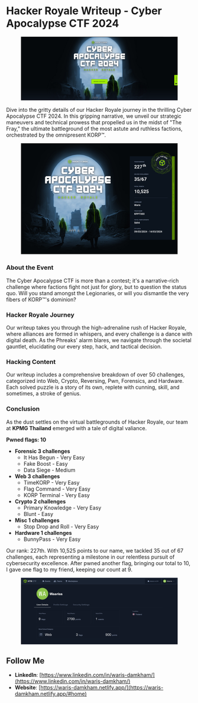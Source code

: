 # Hacker Royale Writeup - Cyber Apocalypse CTF 2024

<figure><img src="../.gitbook/assets/image (135).png" alt=""><figcaption></figcaption></figure>

Dive into the gritty details of our Hacker Royale journey in the thrilling Cyber Apocalypse CTF 2024. In this gripping narrative, we unveil our strategic maneuvers and technical prowess that propelled us in the midst of "The Fray," the ultimate battleground of the most astute and ruthless factions, orchestrated by the omnipresent KORP™.

<figure><img src="../.gitbook/assets/Pasted image (1).png" alt=""><figcaption></figcaption></figure>

### About the Event

The Cyber Apocalypse CTF is more than a contest; it's a narrative-rich challenge where factions fight not just for glory, but to question the status quo. Will you stand amongst the Legionaries, or will you dismantle the very fibers of KORP™'s dominion?

### Hacker Royale Journey

Our writeup takes you through the high-adrenaline rush of Hacker Royale, where alliances are formed in whispers, and every challenge is a dance with digital death. As the Phreaks' alarm blares, we navigate through the societal gauntlet, elucidating our every step, hack, and tactical decision.

### Hacking Content

Our writeup includes a comprehensive breakdown of over 50 challenges, categorized into Web, Crypto, Reversing, Pwn, Forensics, and Hardware. Each solved puzzle is a story of its own, replete with cunning, skill, and sometimes, a stroke of genius.

### Conclusion

As the dust settles on the virtual battlegrounds of Hacker Royale, our team at **KPMG Thailand** emerged with a tale of digital valiance.&#x20;

**Pwned flags: 10**

* **Forensic 3 challenges**
  * It Has Begun - Very Easy
  * Fake Boost - Easy
  * Data Siege - Medium
* **Web 3 challenges**
  * TimeKORP - Very Easy
  * Flag Command - Very Easy
  * KORP Terminal - Very Easy
* **Crypto 2 challenges**
  * Primary Knowledge - Very Easy
  * Blunt - Easy
* **Misc 1 challenges**
  * Stop Drop and Roll - Very Easy
* **Hardware 1 challenges**
  * BunnyPass - Very Easy

Our rank: 227th. With 10,525 points to our name, we tackled 35 out of 67 challenges, each representing a milestone in our relentless pursuit of cybersecurity excellence. After pwned another flag, bringing our total to 10, I gave one flag to my friend, keeping our count at 9.

<figure><img src="../.gitbook/assets/image (14).png" alt=""><figcaption></figcaption></figure>

## Follow Me

* **LinkedIn**: [https://www.linkedin.com/in/waris-damkham/](https://www.linkedin.com/in/waris-damkham/)
* **Website**: [https://waris-damkham.netlify.app/](https://waris-damkham.netlify.app/#home)
